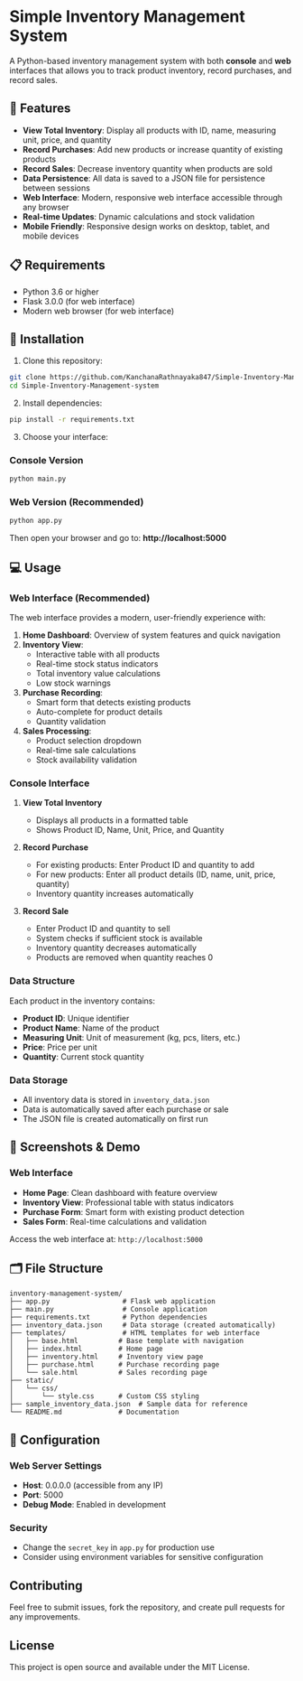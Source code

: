 # Simple Inventory Management System

A Python-based inventory management system with both **console** and **web** interfaces that allows you to track product inventory, record purchases, and record sales.

## 🌟 Features

- **View Total Inventory**: Display all products with ID, name, measuring unit, price, and quantity
- **Record Purchases**: Add new products or increase quantity of existing products
- **Record Sales**: Decrease inventory quantity when products are sold
- **Data Persistence**: All data is saved to a JSON file for persistence between sessions
- **Web Interface**: Modern, responsive web interface accessible through any browser
- **Real-time Updates**: Dynamic calculations and stock validation
- **Mobile Friendly**: Responsive design works on desktop, tablet, and mobile devices

## 📋 Requirements

- Python 3.6 or higher
- Flask 3.0.0 (for web interface)
- Modern web browser (for web interface)

## 🚀 Installation

1. Clone this repository:
```bash
git clone https://github.com/KanchanaRathnayaka847/Simple-Inventory-Management-system.git
cd Simple-Inventory-Management-system
```

2. Install dependencies:
```bash
pip install -r requirements.txt
```

3. Choose your interface:

### Console Version
```bash
python main.py
```

### Web Version (Recommended)
```bash
python app.py
```
Then open your browser and go to: **http://localhost:5000**

## 💻 Usage

### Web Interface (Recommended)

The web interface provides a modern, user-friendly experience with:

1. **Home Dashboard**: Overview of system features and quick navigation
2. **Inventory View**: 
   - Interactive table with all products
   - Real-time stock status indicators
   - Total inventory value calculations
   - Low stock warnings
3. **Purchase Recording**: 
   - Smart form that detects existing products
   - Auto-complete for product details
   - Quantity validation
4. **Sales Processing**: 
   - Product selection dropdown
   - Real-time sale calculations
   - Stock availability validation

### Console Interface

1. **View Total Inventory**
   - Displays all products in a formatted table
   - Shows Product ID, Name, Unit, Price, and Quantity

2. **Record Purchase**
   - For existing products: Enter Product ID and quantity to add
   - For new products: Enter all product details (ID, name, unit, price, quantity)
   - Inventory quantity increases automatically

3. **Record Sale**
   - Enter Product ID and quantity to sell
   - System checks if sufficient stock is available
   - Inventory quantity decreases automatically
   - Products are removed when quantity reaches 0

### Data Structure

Each product in the inventory contains:
- **Product ID**: Unique identifier
- **Product Name**: Name of the product
- **Measuring Unit**: Unit of measurement (kg, pcs, liters, etc.)
- **Price**: Price per unit
- **Quantity**: Current stock quantity

### Data Storage

- All inventory data is stored in `inventory_data.json`
- Data is automatically saved after each purchase or sale
- The JSON file is created automatically on first run

## 📱 Screenshots & Demo

### Web Interface
- **Home Page**: Clean dashboard with feature overview
- **Inventory View**: Professional table with status indicators
- **Purchase Form**: Smart form with existing product detection
- **Sales Form**: Real-time calculations and validation

Access the web interface at: `http://localhost:5000`

## 🗂️ File Structure

```
inventory-management-system/
├── app.py                  # Flask web application
├── main.py                 # Console application
├── requirements.txt        # Python dependencies
├── inventory_data.json     # Data storage (created automatically)
├── templates/              # HTML templates for web interface
│   ├── base.html          # Base template with navigation
│   ├── index.html         # Home page
│   ├── inventory.html     # Inventory view page
│   ├── purchase.html      # Purchase recording page
│   └── sale.html          # Sales recording page
├── static/
│   └── css/
│       └── style.css      # Custom CSS styling
├── sample_inventory_data.json  # Sample data for reference
└── README.md              # Documentation
```

## 🔧 Configuration

### Web Server Settings
- **Host**: 0.0.0.0 (accessible from any IP)
- **Port**: 5000
- **Debug Mode**: Enabled in development

### Security
- Change the `secret_key` in `app.py` for production use
- Consider using environment variables for sensitive configuration

## Contributing

Feel free to submit issues, fork the repository, and create pull requests for any improvements.

## License

This project is open source and available under the MIT License.
